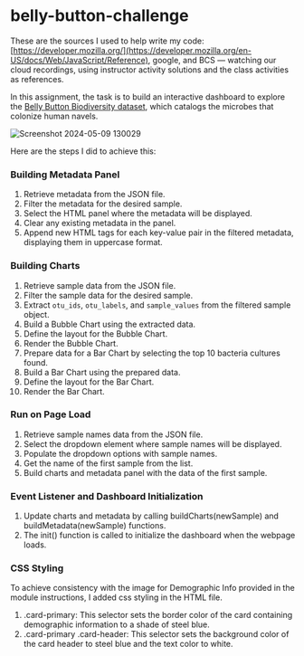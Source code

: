 # belly-button-challenge
These are the sources I used to help write my code: [https://developer.mozilla.org/](https://developer.mozilla.org/en-US/docs/Web/JavaScript/Reference), google, and BCS — watching our cloud recordings, using instructor activity solutions and the class activities as references.

In this assignment, the task is to build an interactive dashboard to explore the [Belly Button Biodiversity dataset](http://robdunnlab.com/projects/belly-button-biodiversity/), which catalogs the microbes that colonize human navels.

![Screenshot 2024-05-09 130029](https://github.com/AlyssaChand/belly-button-challenge/assets/151655013/8250bc94-9544-4fd4-be7b-48e6d5ef8df5)

Here are the steps I did to achieve this:

### Building Metadata Panel

1. Retrieve metadata from the JSON file.
2. Filter the metadata for the desired sample.
3. Select the HTML panel where the metadata will be displayed.
4. Clear any existing metadata in the panel.
5. Append new HTML tags for each key-value pair in the filtered metadata, displaying them in uppercase format.

### Building Charts

1. Retrieve sample data from the JSON file.
2. Filter the sample data for the desired sample.
3. Extract `otu_ids`, `otu_labels`, and `sample_values` from the filtered sample object.
4. Build a Bubble Chart using the extracted data.
5. Define the layout for the Bubble Chart.
6. Render the Bubble Chart.
7. Prepare data for a Bar Chart by selecting the top 10 bacteria cultures found.
8. Build a Bar Chart using the prepared data.
9. Define the layout for the Bar Chart.
10. Render the Bar Chart.

### Run on Page Load

1. Retrieve sample names data from the JSON file.
2. Select the dropdown element where sample names will be displayed.
3. Populate the dropdown options with sample names.
4. Get the name of the first sample from the list.
5. Build charts and metadata panel with the data of the first sample.

### Event Listener and Dashboard Initialization

1. Update charts and metadata by calling buildCharts(newSample) and buildMetadata(newSample) functions.
2. The init() function is called to initialize the dashboard when the webpage loads.

### CSS Styling

To achieve consistency with the image for Demographic Info provided in the module instructions, I added css styling in the HTML file.

1. .card-primary: This selector sets the border color of the card containing demographic information to a shade of steel blue.
2. .card-primary .card-header: This selector sets the background color of the card header to steel blue and the text color to white.



